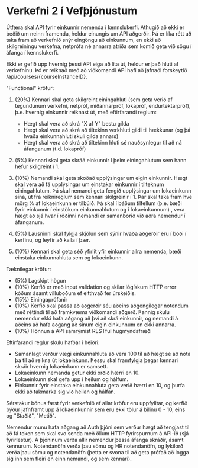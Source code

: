 Verkefni 2 í Vefþjónustum
=========================

Útfæra skal API fyrir einkunnir nemenda í kennslukerfi. Athugið að ekki er beðið um neinn framenda, heldur einungis um API aðgerðir. Þá er líka rétt að taka fram að verkefnið snýr eingöngu að einkunnum, en ekki að skilgreiningu verkefna, netprófa né annarra atriða sem komið geta við sögu í áfanga í kennslukerfi.

Ekki er gefið upp hvernig þessi API eiga að líta út, heldur er það hluti af verkefninu. Þó er reiknað með að viðkomandi API hafi að jafnaði forskeytið /api/courses/{courseInstanceID}.

"Functional" kröfur:

1. (20%) Kennari skal geta skilgreint einingahluti (sem geta verið af tegundunum verkefni, netpróf, miðannarpróf, lokapróf, endurtektarpróf), þ.e. hvernig einkunnir reiknast út, með eftirfarandi reglum:
	* Hægt skal vera að skrá "X af Y" bestu gilda
	* Hægt skal vera að skrá að tiltekinn verkhluti gildi til hækkunar (og þá hvaða einkunnahluti skuli gilda annars)
	* Hægt skal vera að skrá að tiltekinn hluti sé nauðsynlegur til að ná áfanganum (t.d. lokapróf)

2. (5%) Kennari skal geta skráð einkunnir í þeim einingahlutum sem hann hefur skilgreint í 1. 

3. (10%) Nemandi skal geta skoðað upplýsingar um eigin einkunnir. Hægt skal vera að fá upplýsingar um einstakar einkunnir í tilteknum einingahlutum. Þá skal nemandi geta fengið upplýsingar um lokaeinkunn sína, út frá reiknireglum sem kennari skilgreinir í 1. Þar skal taka fram hve mörg % af lokaeinkunn er tilbúið. Þá skal í báðum tilfellum (þ.e. bæði fyrir einkunnir í einstökum einkunnahlutum og í lokaeinkunnum) , vera hægt að sjá hvar í röðinni nemandi er samanborið við aðra nemendur í áfanganum.

4. (5%) Lausninni skal fylgja skjölun sem sýnir hvaða aðgerðir eru í boði í kerfinu, og leyfir að kalla í þær.

5. (10%) Kennari skal geta séð yfirlit yfir einkunnir allra nemenda, bæði einstaka einkunnahluta sem og lokaeinkunn.

Tæknilegar kröfur:

* (5%) Lagskipt högun
* (10%) Kerfið er með input validation og skilar lógískum HTTP error kóðum ásamt villuboðum ef eitthvað fer úrskeiðis.
* (15%) Einingaprófanir
* (10%) Kerfið skal passa að aðgerðir séu aðeins aðgengilegar notendum með réttindi til að framkvæma viðkomandi aðgerð. Þannig skulu nemendur ekki hafa aðgang að því að skrá einkunnir, og nemandi á aðeins að hafa aðgang að sínum eigin einkunnum en ekki annarra.
* (10%) Hönnun á API samrýmist RESTful hugmyndafræði

Eftirfarandi reglur skulu hafðar í heiðri:

* Samanlagt verður vægi einkunnahluta að vera 100 til að hægt sé að nota þá til að reikna út lokaeinkunn. Þessu skal framfylgja þegar kennari skráir hvernig lokaeinkunn er samsett.
* Lokaeinkunn nemanda getur ekki orðið hærri en 10.
* Lokaeinkunn skal gefa upp í heilum og hálfum.
* Einkunnir fyrir einstaka einkunnahluta geta verið hærri en 10, og þurfa ekki að takmarka sig við heilan og hálfan.

Sérstakur bónus fæst fyrir verkefnið ef allar kröfur eru uppfylltar, og kerfið býður jafnframt upp á lokaeinkunnir sem eru ekki tölur á bilinu 0 - 10, eins og "Staðið", "Metið".

Nemendur munu hafa aðgang að Auth þjóni sem verður hægt að tengjast til að fá token sem skal svo senda með öllum HTTP fyrirspurnum á API-ið (sjá fyrirlestur). Á þjóninum verða allir nemendur þessa áfanga skráðir, ásamt kennurum. Notendanöfn verða þau sömu og HR notendanöfn, og lykilorð verða þau sömu og notendanöfn (þetta er svona til að geta prófað að logga sig inn sem fleiri en einn nemandi, og sem kennari).
